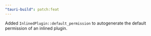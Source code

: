 ```yaml
---
"tauri-build": patch:feat
---
```


Added `InlinedPlugin::default_permission` to autogenerate the default permission of an inlined plugin.
